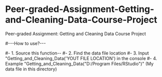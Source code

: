 # Peer-graded-Assignment-Getting-and-Cleaning-Data-Course-Project
Peer-graded Assignment: Getting and Cleaning Data Course Project

#---How to use?---

#- 1. Source this function--
#- 2. Find the data file location
#- 3. Input "Getting_and_Cleaning_Data('YOUT FILE LOCATION') in the console
#- 4. Example "Getting_and_Cleaning_Data("D:/Program Files/RStudio")"  (My data file in this directory)
